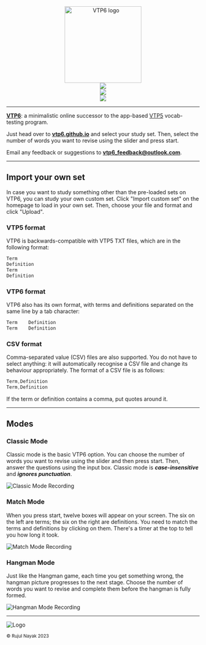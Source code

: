 <div align="center">
    <!-- https://github.com/vtp6/vtp6.github.io/assets/55329600/3ef8c29f-f455-468a-9a42-8dcc6af51b9a -->
    <a href="https://vtp6.github.io/">
      <img
        src="https://github.com/vtp6/vtp6.github.io/assets/55329600/9e5f6eda-afa5-44c0-bb06-0b72a6670878"
        height="200px" alt="VTP6 logo" title="https://vtp6.github.io/" />
    </a>
    <br />
    <img src="https://github.com/vtp6/vtp6.github.io/actions/workflows/jekyll-gh-pages.yml/badge.svg" />
    <br />
    <a href="https://github.com/vtp6/vtp6.github.io/blob/main/LICENSE" style="text-decoration: none;">
        <img src="https://img.shields.io/badge/License-MIT-blue.svg" />
    </a>
    <br />
    <img src="https://img.shields.io/github/v/release/vtp6/vtp6.github.io?color=orange" />
</div>

<hr />

**[VTP6]**: a minimalistic online successor to the app-based
[VTP5](https://github.com/vtp5/vtp5) vocab-testing program.

Just head over to **[vtp6.github.io][VTP6]** and select your study set.
Then, select the number of words you want to revise using
the slider and press start.

Email any feedback or suggestions to
**vtp6_feedback@outlook.com**.

***

## Import your own set

In case you want to study something other than the
pre-loaded sets on VTP6, you can study your own custom set.
Click "Import custom set" on the homepage to load in your
own set. Then, choose your file and format and click
"Upload".

### VTP5 format

VTP6 is backwards-compatible with VTP5 TXT files, which
are in the following format:

```c
Term
Definition
Term
Definition
```

### VTP6 format

VTP6 also has its own format, with terms and definitions
separated on the same line by a tab character:

```c
Term	Definition
Term	Definition
```

### CSV format

Comma-separated value (CSV) files are also supported. You do
not have to select anything: it will automatically recognise
a CSV file and change its behaviour appropriately. The
format of a CSV file is as follows:

```c
Term,Definition
Term,Definition
```

If the term or definition contains a comma, put quotes around
it.

***

## Modes

### Classic Mode

Classic mode is the basic VTP6 option. You can choose the
number of words you want to revise using the slider and then
press start. Then, answer the questions using the input box.
Classic mode is _**case-insensitive**_ and _**ignores
punctuation**_.

<!-- ![Classic Mode Screenshot](https://github.com/vtp6/vtp6.github.io/assets/55329600/e71eba22-715f-4f48-82a8-5d8395537275) -->

![Classic Mode Recording](https://github.com/vtp6/vtp6.github.io/assets/55329600/ba21fc88-af3e-45b0-a12a-9b77893b2833)


### Match Mode

When you press start, twelve boxes will appear on your
screen. The six on the left are terms; the six on the right
are definitions. You need to match the terms and
definitions by clicking on them. There's a timer at the top
to tell you how long it took.

<!-- ![Match Mode Screenshot](https://github.com/vtp6/vtp6.github.io/assets/55329600/9a9745e8-4890-4343-9ef7-d71637750df8) -->

![Match Mode Recording](https://github.com/vtp6/vtp6.github.io/assets/55329600/a01e0522-9f7e-4731-8755-2d820302e1d6)


### Hangman Mode

Just like the Hangman game, each time you get something
wrong, the hangman picture progresses to the next stage.
Choose the number of words you want to revise and
complete them before the hangman is fully formed.

![Hangman Mode Recording](https://github.com/vtp6/vtp6.github.io/assets/55329600/13f5949c-8c41-44f8-b2a1-f5ad72c3b359)

***

![Logo](https://github.com/vtp6/vtp6.github.io/assets/55329600/d7b16a93-0efc-4ecb-9990-2fdf45c52b37)

<sub>© Rujul Nayak 2023</sub>

[VTP6]: https://vtp6.github.io/

